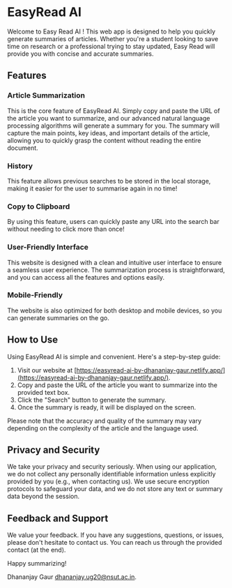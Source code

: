 # EasyRead AI

Welcome to Easy Read AI ! This web app is designed to help you quickly generate summaries of articles.  Whether you're a student looking to save time on research or a professional trying to stay updated, 
Easy Read will provide you with concise and accurate summaries.

## Features

### Article Summarization

This is the core feature of EasyRead AI. Simply copy and paste the URL of the article you want to summarize, and our advanced natural language processing algorithms will generate a summary for you. The summary will capture the main points, key ideas, and important details of the article, allowing you to quickly grasp the content without reading the entire document.

### History
This feature allows previous searches to be stored in the local storage, making it easier for the user to summarise again in no time!

### Copy to Clipboard
By using this feature, users can quickly paste any URL into the search bar without needing to click more than once!

### User-Friendly Interface

This website is designed with a clean and intuitive user interface to ensure a seamless user experience. The summarization process is straightforward, and you can access all the features and options easily. 

### Mobile-Friendly
The website is also optimized for both desktop and mobile devices, so you can generate summaries on the go.

## How to Use

Using EasyRead AI is simple and convenient. Here's a step-by-step guide:

1. Visit our website at [https://easyread-ai-by-dhananjay-gaur.netlify.app/](https://easyread-ai-by-dhananjay-gaur.netlify.app/).
2. Copy and paste the URL of the article you want to summarize into the provided text box.
3. Click the "Search" button to generate the summary.
4. Once the summary is ready, it will be displayed on the screen. 

Please note that the accuracy and quality of the summary may vary depending on the complexity of the article and the language used.

## Privacy and Security

We take your privacy and security seriously. When using our application, we do not collect any personally identifiable information unless explicitly provided by you (e.g., when contacting us). We use secure encryption protocols to safeguard your data, and we do not store any text or summary data beyond the session.

## Feedback and Support

We value your feedback. If you have any suggestions, questions, or issues, please don't hesitate to contact us. You can reach us through the provided contact (at the end).

Happy summarizing!

Dhananjay Gaur
dhananjay.ug20@nsut.ac.in.
